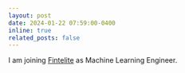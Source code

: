 ```yaml
---
layout: post
date: 2024-01-22 07:59:00-0400
inline: true
related_posts: false
---
```


I am joining [Fintelite](https://fintelite.ai/) as Machine Learning Engineer.